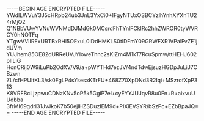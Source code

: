 -----BEGIN AGE ENCRYPTED FILE-----
YWdlLWVuY3J5cHRpb24ub3JnL3YxCi0+IFgyNTUxOSBCYzlhYnhXYXhTU24rMjQ2
Q1NBbVUwYVNuWVNMdDJMdGk0MCsrdFhTYnlFCklRc2hhZWROR0tyWVRCY0hNOTFq
YTgwVVlIRExURTBxRHl5OExuL0lDdHMKLS0tIDFmY09GRWFXR1VPalFvZE1jdUVm
YUJhem85OE82dURReUVJYloweThnc2sKIZm4M1kT7RcuSpmw/ttHEHJ602pIILlG
HonCRij0W9iLuPb2OdXV/V9/a+pWYTHd7ezJV/4ndTdwEjsuzHGDpJuLiJ7CBzwn
ZL/cfHPUItKL3/sk0FgLP4sYsesxKTrFU+468Z70XpDNd3R2Iqi+MSzrofXpP313
K8VRFBcLjzpwuCDNzKNv5oP5k5GgiP7el+cyEYYJUJqvR8u0Fn+R+aixvuUUdbba
3frMI69gdrl31JvJkoK7b50ejlHZSDuzIEM9d+PIXiEVSYR/bSzPc+EZbBpaJQ==
-----END AGE ENCRYPTED FILE-----
